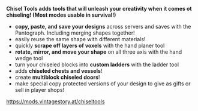 **Chisel Tools adds tools that will unleash your creativity when it comes ot chiseling! (Most modes usable in survival!)**  
- **copy, paste, and save your designs** across servers and saves with the Pantograph. Including merging shapes together!  
- easily reuse the same shape with different materials!   
- quickly **scrape off layers of voxels** with the hand planer tool  
- **rotate, mirror, and move your shape** on all three axis with the hand wedge tool  
- turn your chiseled blocks into **custom ladders** with the ladder tool  
- adds **chiseled chests and vessels**!  
- create **multiblock chiseled doors**!  
- make special copy protected versions of your design to give as gifts or sell in player shops!

https://mods.vintagestory.at/chiseltools
